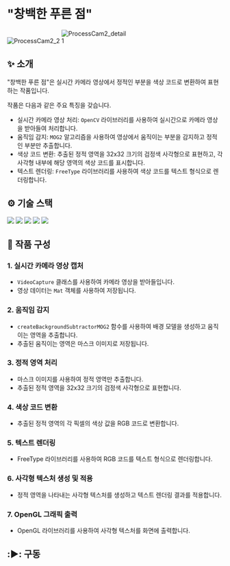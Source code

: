 # "창백한 푸른 점"
<div>
  <img src="https://github.com/elitekid/ProcessCam2/assets/89232526/5c1fc6ad-2482-4e30-b6d7-b68f8c089c77" alt="ProcessCam2_2" style="max-width: 30%;">
  <img src="https://github.com/elitekid/ProcessCam2/assets/89232526/afbb7092-d30d-464a-939f-dc04d4de0c42" alt="ProcessCam2_detail1" style="max-width: 30%;">
</div>

## :sparkles: 소개

"창백한 푸른 점"은 실시간 카메라 영상에서 정적인 부분을 색상 코드로 변환하여 표현하는 작품입니다.

작품은 다음과 같은 주요 특징을 갖습니다.

- 실시간 카메라 영상 처리: `OpenCV` 라이브러리를 사용하여 실시간으로 카메라 영상을 받아들여 처리합니다.
- 움직임 감지: `MOG2` 알고리즘을 사용하여 영상에서 움직이는 부분을 감지하고 정적인 부분만 추출합니다.
- 색상 코드 변환: 추출된 정적 영역을 32x32 크기의 검정색 사각형으로 표현하고, 각 사각형 내부에 해당 영역의 색상 코드를 표시합니다.
- 텍스트 렌더링: `FreeType` 라이브러리를 사용하여 색상 코드를 텍스트 형식으로 렌더링합니다.

## :gear: 기술 스택
<div>
  <img src="https://img.shields.io/badge/c-A8B9CC?style=for-the-badge&logo=c&logoColor=white">
  <img src="https://img.shields.io/badge/c++-00599C?style=for-the-badge&logo=c%2B%2B&logoColor=white">
  <img src="https://img.shields.io/badge/opencv-5C3EE8?style=for-the-badge&logo=opencv&logoColor=white">
  <img src="https://img.shields.io/badge/opengl-5586A4?style=for-the-badge&logo=opengl&logoColor=white">
  <img src="https://img.shields.io/badge/qt-41CD52?style=for-the-badge&logo=qt&logoColor=white">
</div>

## :art: 작품 구성

### 1. 실시간 카메라 영상 캡처

- `VideoCapture` 클래스를 사용하여 카메라 영상을 받아들입니다.
- 영상 데이터는 `Mat` 객체를 사용하여 저장됩니다.

### 2. 움직임 감지

- `createBackgroundSubtractorMOG2` 함수를 사용하여 배경 모델을 생성하고 움직이는 영역을 추출합니다.
- 추출된 움직이는 영역은 마스크 이미지로 저장됩니다.

### 3. 정적 영역 처리

- 마스크 이미지를 사용하여 정적 영역만 추출합니다.
- 추출된 정적 영역을 32x32 크기의 검정색 사각형으로 표현합니다.

### 4. 색상 코드 변환
- 추출된 정적 영역의 각 픽셀의 색상 값을 RGB 코드로 변환합니다.

### 5. 텍스트 렌더링
- FreeType 라이브러리를 사용하여 RGB 코드를 텍스트 형식으로 렌더링합니다.
### 6. 사각형 텍스처 생성 및 적용
- 정적 영역을 나타내는 사각형 텍스처를 생성하고 텍스트 렌더링 결과를 적용합니다.
### 7. OpenGL 그래픽 출력
- OpenGL 라이브러리를 사용하여 사각형 텍스처를 화면에 출력합니다.

## :▶️: 구동
